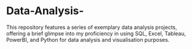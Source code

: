 # Data-Analysis-

This repository features a series of exemplary data analysis projects, offering a brief glimpse into my proficiency in using SQL, Excel, Tableau, PowerBI, and Python for data analysis and visualisation purposes. 
